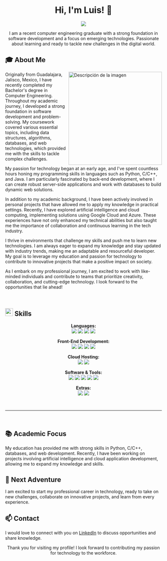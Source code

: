 <h1 align="center">Hi, I'm Luis! 👋</h1>

<p align="center">
  <a href="https://github.com/DenverCoder1/readme-typing-svg">
    <img src="https://readme-typing-svg.herokuapp.com?font=Time+New+Roman&color=cyan&size=25&center=true&vCenter=true&width=600&height=100&lines=Hello+World!;Self-taught+Back-End+Developer;Computer+Engineer;Tech+Enthusiast;Active+Learner+in+New+Technologies;Passionate+about+programming..&hearts;">
  </a>
</p>

<p align="center">
  I am a recent computer engineering graduate with a strong foundation in software development and a focus on emerging technologies. Passionate about learning and ready to tackle new challenges in the digital world.
</p>


## 🎓 About Me

<img align="right" width=300px alt="Descripción de la imagen" src="io.gif" />

Originally from Guadalajara, Jalisco, Mexico, I have recently completed my Bachelor's degree in Computer Engineering. Throughout my academic journey, I developed a strong foundation in software development and problem-solving. My coursework covered various essential topics, including data structures, algorithms, databases, and web technologies, which provided me with the skills to tackle complex challenges.

My passion for technology began at an early age, and I've spent countless hours honing my programming skills in languages such as Python, C/C++, and Java. I am particularly fascinated by back-end development, where I can create robust server-side applications and work with databases to build dynamic web solutions. 

In addition to my academic background, I have been actively involved in personal projects that have allowed me to apply my knowledge in practical settings. Recently, I have explored artificial intelligence and cloud computing, implementing solutions using Google Cloud and Azure. These experiences have not only enhanced my technical abilities but also taught me the importance of collaboration and continuous learning in the tech industry.

I thrive in environments that challenge my skills and push me to learn new technologies. I am always eager to expand my knowledge and stay updated with industry trends, making me an adaptable and resourceful developer. My goal is to leverage my education and passion for technology to contribute to innovative projects that make a positive impact on society.

As I embark on my professional journey, I am excited to work with like-minded individuals and contribute to teams that prioritize creativity, collaboration, and cutting-edge technology. I look forward to the opportunities that lie ahead!


<br>

## <img src="https://media2.giphy.com/media/QssGEmpkyEOhBCb7e1/giphy.gif?cid=ecf05e47a0n3gi1bfqntqmob8g9aid1oyj2wr3ds3mg700bl&rid=giphy.gif" width="25"><b> Skills</b>

<p align="center">
  <strong>Languages:</strong>
  <br>
  <img src="https://img.shields.io/badge/C%20-%232370ED.svg?style=for-the-badge&logo=c&logoColor=white">
  <img src="https://img.shields.io/badge/C++%20-%2300599C.svg?style=for-the-badge&logo=c%2B%2B&logoColor=white">
  <img src="https://img.shields.io/badge/Python%20-%2314354C.svg?style=for-the-badge&logo=python&logoColor=white">
  <img src="https://img.shields.io/badge/java-%23ED8B00.svg?style=for-the-badge&logo=openjdk&logoColor=white">
</p>

<p align="center">
  <strong>Front-End Development:</strong>
  <br>
  <img src="https://img.shields.io/badge/HTML5%20-%23E34F26.svg?style=for-the-badge&logo=html5&logoColor=white">
  <img src="https://img.shields.io/badge/CSS3%20-%231572B6.svg?style=for-the-badge&logo=css3&logoColor=white">
  <img src="https://img.shields.io/badge/JavaScript%20-%23F7DF1E.svg?style=for-the-badge&logo=javascript&logoColor=black">
  <img src="https://img.shields.io/badge/React-%23026EAA.svg?style=for-the-badge&logo=react&logoColor=white">
</p>

<p align="center">
  <strong>Cloud Hosting:</strong>
  <br>
  <img src="https://img.shields.io/badge/GitHub%20Pages-%23327FC7.svg?style=for-the-badge&logo=github&logoColor=white">
  <img src="https://img.shields.io/badge/Azure-%23078CBA.svg?style=for-the-badge&logo=microsoftazure&logoColor=white">
</p>

<p align="center">
  <strong>Software & Tools:</strong>
  <br>
  <img src="https://img.shields.io/badge/git-%23F05033.svg?style=for-the-badge&logo=git&logoColor=white">
  <img src="https://img.shields.io/badge/github-%23121011.svg?style=for-the-badge&logo=github&logoColor=white">
  <img src="https://img.shields.io/badge/google-%234285F4.svg?style=for-the-badge&logo=google&logoColor=white">
  <img src="https://img.shields.io/badge/Visual%20Studio%20Code-0078d7.svg?style=for-the-badge&logo=visual-studio-code&logoColor=white">
  <img src="https://img.shields.io/badge/Linux-FCC624?style=for-the-badge&logo=linux&logoColor=black">
</p>

<p align="center">
  <strong>Extras:</strong>
  <br>
  <img src="https://img.shields.io/badge/Terminal-%23054020?style=for-the-badge&logo=gnu-bash&logoColor=white">
  <img src="https://img.shields.io/badge/markdown-%23000000.svg?style=for-the-badge&logo=markdown&logoColor=white">
</p>

<br>

-----

<br>

## 📚 Academic Focus

My education has provided me with strong skills in Python, C/C++, databases, and web development. Recently, I have been working on projects involving artificial intelligence and cloud application development, allowing me to expand my knowledge and skills.

## 🌟 Next Adventure

I am excited to start my professional career in technology, ready to take on new challenges, collaborate on innovative projects, and learn from every experience.

## 📫 Contact

I would love to connect with you on [LinkedIn](https://www.linkedin.com/in/luis-angel-558680214) to discuss opportunities and share knowledge.

<div align="center">
  Thank you for visiting my profile! I look forward to contributing my passion for technology to the workforce.
</div>
